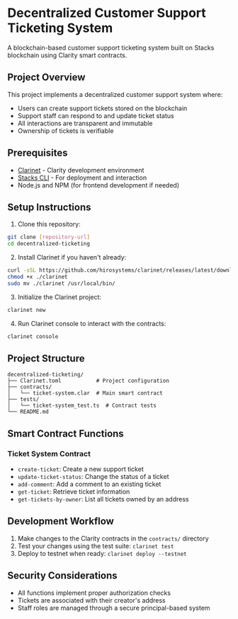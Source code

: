 # Decentralized Customer Support Ticketing System

A blockchain-based customer support ticketing system built on Stacks blockchain using Clarity smart contracts.

## Project Overview

This project implements a decentralized customer support system where:
- Users can create support tickets stored on the blockchain
- Support staff can respond to and update ticket status
- All interactions are transparent and immutable
- Ownership of tickets is verifiable

## Prerequisites

- [Clarinet](https://github.com/hirosystems/clarinet) - Clarity development environment
- [Stacks CLI](https://docs.stacks.co/references/stacks-cli) - For deployment and interaction
- Node.js and NPM (for frontend development if needed)

## Setup Instructions

1. Clone this repository:
```bash
git clone [repository-url]
cd decentralized-ticketing
```

2. Install Clarinet if you haven't already:
```bash
curl -sSL https://github.com/hirosystems/clarinet/releases/latest/download/clarinet-linux-x64.tar.gz | tar -xz
chmod +x ./clarinet
sudo mv ./clarinet /usr/local/bin/
```

3. Initialize the Clarinet project:
```bash
clarinet new
```

4. Run Clarinet console to interact with the contracts:
```bash
clarinet console
```

## Project Structure

```
decentralized-ticketing/
├── Clarinet.toml           # Project configuration
├── contracts/
│   └── ticket-system.clar  # Main smart contract
├── tests/
│   └── ticket-system_test.ts  # Contract tests
└── README.md
```

## Smart Contract Functions

### Ticket System Contract

- `create-ticket`: Create a new support ticket
- `update-ticket-status`: Change the status of a ticket
- `add-comment`: Add a comment to an existing ticket
- `get-ticket`: Retrieve ticket information
- `get-tickets-by-owner`: List all tickets owned by an address

## Development Workflow

1. Make changes to the Clarity contracts in the `contracts/` directory
2. Test your changes using the test suite: `clarinet test`
3. Deploy to testnet when ready: `clarinet deploy --testnet`

## Security Considerations

- All functions implement proper authorization checks
- Tickets are associated with their creator's address
- Staff roles are managed through a secure principal-based system
